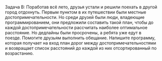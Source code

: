 Задача B:
Поработав всё лето, друзья устали и решили поехать в другой город отдохнуть. Первым пунктом в их путешествии были местные достопримечательности. Но среди друзей были люди, владеющие программированием, они предложили составить такой план, чтобы до каждой достопримечательности рассчитать наиболее оптимальное расстояние. Но дедлайны были просрочены, а ребята уже едут в поезде. Помогите друзьям выполнить обещание. Напишите программу, которая получает на вход план дорог между достопримечательностями и возвращает список расстояний до каждой из них отсортированный по возрастанию.